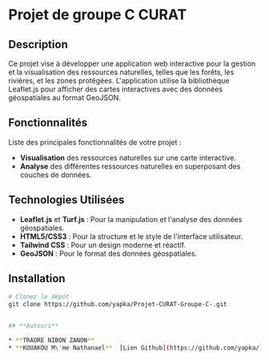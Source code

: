 # **Projet de groupe C CURAT**

## **Description**

Ce projet vise à développer une application web interactive pour la gestion et la visualisation des ressources naturelles, telles que les forêts, les rivières, et les zones protégées. L'application utilise la bibliothèque Leaflet.js pour afficher des cartes interactives avec des données géospatiales au format GeoJSON.

## **Fonctionnalités**

Liste des principales fonctionnalités de votre projet :
* **Visualisation** des ressources naturelles sur une carte interactive.
* **Analyse** des différentes ressources naturelles en superposant des couches de données.

## **Technologies Utilisées**

* **Leaflet.js** et **Turf.js** : Pour la manipulation et l'analyse des données géospatiales.
* **HTML5/CSS3** : Pour la structure et le style de l'interface utilisateur.
* **Tailwind CSS** : Pour un design moderne et réactif.
* **GeoJSON** : Pour le format des données géospatiales.

## **Installation**

```bash
# Clonez le dépôt
git clone https://github.com/yapka/Projet-CURAT-Groupe-C-.git


## **Auteurs**

* **TRAORE NIBON ZANON**
* **KOUAKOU M\'me Nathanael**  [Lien Github](https://github.com/yapka/)
